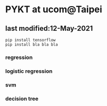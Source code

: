# PYKT at ucom@Taipei
## last modified:12-May-2021
```
pip install tensorflow
pip install bla bla bla
```
### regression
### logistic regression
### svm
### decision tree